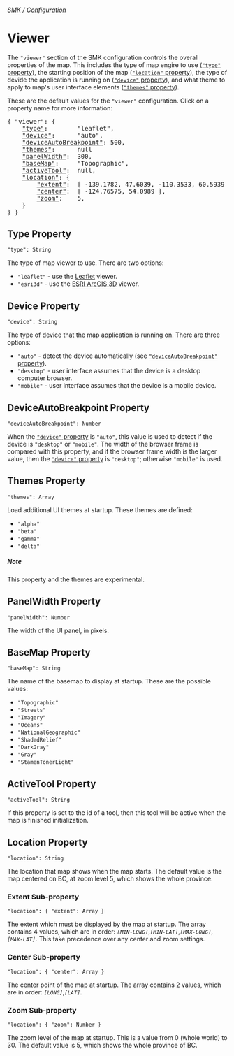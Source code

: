 ###### [SMK](../..) / [Configuration](.)

# Viewer

The `"viewer"` section of the SMK configuration controls the overall properties of the map.
This includes the type of map engire to use ([`"type"` property](#type-property)), the starting position of the map ([`"location"` property](#location-property)), the type of devide the application is running on ([`"device"` property](#device-property)), and what theme to apply to map's user interface elements ([`"themes"` property](#themes-property)).

These are the default values for the `"viewer"` configuration.
Click on a property name for more information:
<pre>
{ "viewer": {
    <a href="#type-property"                    >"type"</a>:        "leaflet",
    <a href="#device-property"                  >"device"</a>:      "auto",
    <a href="#deviceautobreakpoint-property"    >"deviceAutoBreakpoint"</a>: 500,
    <a href="#themes-property"                  >"themes"</a>:      null
    <a href="#panelwidth-property"              >"panelWidth"</a>:  300,
    <a href="#basemap-property"                 >"baseMap"</a>:     "Topographic",
    <a href="#activeTool-property"              >"activeTool"</a>:  null,
    <a href="#location-property"                >"location"</a>: {
        <a href="#extent-sub-property"          >"extent"</a>:  [ -139.1782, 47.6039, -110.3533, 60.5939 ],
        <a href="#center-sub-property"          >"center"</a>:  [ -124.76575, 54.0989 ],
        <a href="#zoom-sub-property"            >"zoom"</a>:    5,
    }
} }
</pre>

## Type Property
`"type": String`

The type of map viewer to use.
There are two options:

- `"leaflet"` - use the [Leaflet](https://leafletjs.com/) viewer.
- `"esri3d"` - use the [ESRI ArcGIS 3D](https://developers.arcgis.com/javascript/) viewer.


## Device Property
`"device": String`

The type of device that the map application is running on.
There are three options:

- `"auto"` - detect the device automatically (see [`"deviceAutoBreakpoint"` property](#deviceautobreakpoint-property)).
- `"desktop"` - user interface assumes that the device is a desktop computer browser.
- `"mobile"` - user interface assumes that the device is a mobile device.


## DeviceAutoBreakpoint Property
`"deviceAutoBreakpoint": Number`

When the [`"device"` property](#device-property) is `"auto"`, this value is used to detect if the device is `"desktop"` or `"mobile"`.
The width of the browser frame is compared with this property, and if the browser frame width is the larger value, then the [`"device"` property](#device-property) is `"desktop"`; otherwise `"mobile"` is used.


## Themes Property
`"themes": Array`

Load additional UI themes at startup.
These themes are defined:

- `"alpha"`
- `"beta"`
- `"gamma"`
- `"delta"`

##### Note

This property and the themes are experimental.


## PanelWidth Property
`"panelWidth": Number`

The width of the UI panel, in pixels.


## BaseMap Property
`"baseMap": String`

The name of the basemap to display at startup.
These are the possible values:

- `"Topographic"`
- `"Streets"`
- `"Imagery"`
- `"Oceans"`
- `"NationalGeographic"`
- `"ShadedRelief"`
- `"DarkGray"`
- `"Gray"`
- `"StamenTonerLight"`


## ActiveTool Property
`"activeTool": String`

If this property is set to the id of a tool, then this tool will be active when the map is finished initialization.


## Location Property
`"location": String`

The location that map shows when the map starts.
The default value is the map centered on BC, at zoom level 5, which shows the whole province.


### Extent Sub-property
`"location": { "extent": Array }`

The extent which must be displayed by the map at startup.
The array contains 4 values, which are in order: *`[MIN-LONG]`*,*`[MIN-LAT]`*,*`[MAX-LONG]`*,*`[MAX-LAT]`*.
This take precedence over any center and zoom settings.


### Center Sub-property
`"location": { "center": Array }`

The center point of the map at startup.
The array contains 2 values, which are in order: *`[LONG]`*,*`[LAT]`*.


### Zoom Sub-property
`"location": { "zoom": Number }`

The zoom level of the map at startup.
This is a value from 0 (whole world) to 30.
The default value is 5, which shows the whole province of BC.
